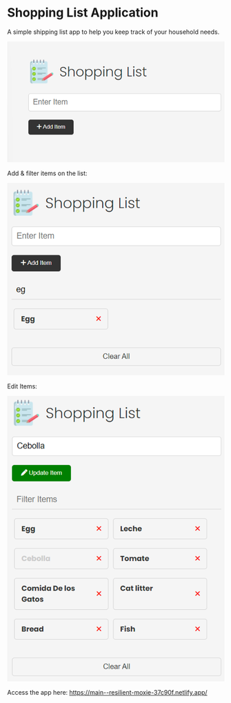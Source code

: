 # Shopping List Application

A simple shipping list app to help you keep track of your household needs.

<img src="images/S1.png" alt="" />

Add & filter items on the list:

<img src="images/SL3.png" alt="" />

Edit Items:

<img src="images/SL4.png" alt="" />

Access the app here: https://main--resilient-moxie-37c90f.netlify.app/
